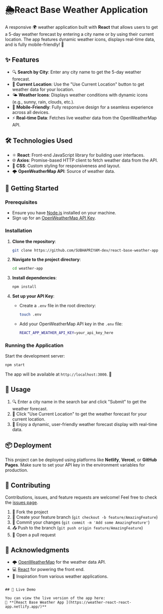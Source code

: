 # 🌦️React Base Weather Application

A responsive 🌍 weather application built with **React** that allows users to get a 5-day weather forecast by entering a city name or by using their current location. The app features dynamic weather icons, displays real-time data, and is fully mobile-friendly! 📱

## ✨ Features

- 🔍 **Search by City**: Enter any city name to get the 5-day weather forecast.
- 📍 **Current Location**: Use the "Use Current Location" button to get weather data for your location.
- 🌤️ **Weather Icons**: Displays weather conditions with dynamic icons (e.g., sunny, rain, clouds, etc.).
- 📱 **Mobile-Friendly**: Fully responsive design for a seamless experience across all devices.
- ⚡ **Real-time Data**: Fetches live weather data from the OpenWeatherMap API.

## 🛠️ Technologies Used

- ⚛️ **React**: Front-end JavaScript library for building user interfaces.
- 🌐 **Axios**: Promise-based HTTP client to fetch weather data from the API.
- 🎨 **CSS**: Custom styling for responsiveness and layout.
- 🌩️ **OpenWeatherMap API**: Source of weather data.

## 🚀 Getting Started

### Prerequisites

- Ensure you have [Node.js](https://nodejs.org/) installed on your machine.
- Sign up for an [OpenWeatherMap API Key](https://openweathermap.org/api).

### Installation

1. **Clone the repository**:

   ```bash
   git clone https://github.com/SUBHAPRIYAM-dev/react-base-weather-app.git
   ```

2. **Navigate to the project directory**:

   ```bash
   cd weather-app
   ```

3. **Install dependencies**:

   ```bash
   npm install
   ```

4. **Set up your API Key**:
   - Create a `.env` file in the root directory:
   
     ```bash
     touch .env
     ```
   - Add your OpenWeatherMap API key in the `.env` file:
   
     ```bash
     REACT_APP_WEATHER_API_KEY=your_api_key_here
     ```

### Running the Application

Start the development server:

```bash
npm start
```

The app will be available at `http://localhost:3000`. 🎉

## 📝 Usage

1. 🔍 Enter a city name in the search bar and click "Submit" to get the weather forecast.
2. 📍 Click "Use Current Location" to get the weather forecast for your current location.
3. 🎨 Enjoy a dynamic, user-friendly weather forecast display with real-time data.

## 📦 Deployment

This project can be deployed using platforms like **Netlify**, **Vercel**, or **GitHub Pages**. Make sure to set your API key in the environment variables for production.

## 🤝 Contributing

Contributions, issues, and feature requests are welcome! Feel free to check the [issues page](https://github.com/SUBHAPRIYAM-dev/react-base-weather-app.git).

1. 🍴 Fork the project
2. 🔧 Create your feature branch (`git checkout -b feature/AmazingFeature`)
3. 🔄 Commit your changes (`git commit -m 'Add some AmazingFeature'`)
4. 📤 Push to the branch (`git push origin feature/AmazingFeature`)
5. 📝 Open a pull request



## 🙏 Acknowledgments

- 🌩️ [OpenWeatherMap](https://openweathermap.org/) for the weather data API.
- 💻 [React](https://reactjs.org/) for powering the front end.
- 🚀 Inspiration from various weather applications.

```

## 🚀 Live Demo

You can view the live version of the app here:  
🔗 **[React Base Weather App ](https://weather-react-react-app.netlify.app/)**
